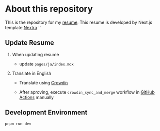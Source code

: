 # About this repository

This is the repository for my [resume](https://resume.spin-glass.dev/). This resume is developed by Next.js template [Nextra](https://nextra.site/)
``

## Update Resume

1. When updating resume

    - update `pages/ja/index.mdx`

2. Translate in English

    - Translate using [Crowdin](https://crowdin.com/profile/spin-glass)

    - After aproving, execute `crowdin_sync_and_merge` workflow in [GitHub Actions](https://github.com/spin-glass/resume/actions) manually

## Development Environment

```{sh}
pnpm run dev
```
